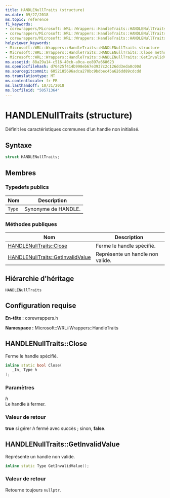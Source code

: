 ```yaml
---
title: HANDLENullTraits (structure)
ms.date: 09/27/2018
ms.topic: reference
f1_keywords:
- corewrappers/Microsoft::WRL::Wrappers::HandleTraits::HANDLENullTraits
- corewrappers/Microsoft::WRL::Wrappers::HandleTraits::HANDLENullTraits::Close
- corewrappers/Microsoft::WRL::Wrappers::HandleTraits::HANDLENullTraits::GetInvalidValue
helpviewer_keywords:
- Microsoft::WRL::Wrappers::HandleTraits::HANDLENullTraits structure
- Microsoft::WRL::Wrappers::HandleTraits::HANDLENullTraits::Close method
- Microsoft::WRL::Wrappers::HandleTraits::HANDLENullTraits::GetInvalidValue method
ms.assetid: 88a29a14-c516-40cb-a0ca-ee897a668623
ms.openlocfilehash: d70425f414b998eb67e3937c2c126dd3eda0c00d
ms.sourcegitcommit: 6052185696adca270bc9bdbec45a626dd89cdcdd
ms.translationtype: MT
ms.contentlocale: fr-FR
ms.lasthandoff: 10/31/2018
ms.locfileid: "50571364"
---
```

# <a name="handlenulltraits-structure"></a>HANDLENullTraits (structure)

Définit les caractéristiques communes d’un handle non initialisé.

## <a name="syntax"></a>Syntaxe

```cpp
struct HANDLENullTraits;
```

## <a name="members"></a>Membres

### <a name="public-typedefs"></a>Typedefs publics

Nom   | Description
------ | ---------------------
`Type` | Synonyme de HANDLE.

### <a name="public-methods"></a>M&#233;thodes publiques

Nom                                                  | Description
----------------------------------------------------- | -----------------------------
[HANDLENullTraits::Close](#close)                     | Ferme le handle spécifié.
[HANDLENullTraits::GetInvalidValue](#getinvalidvalue) | Représente un handle non valide.

## <a name="inheritance-hierarchy"></a>Hiérarchie d'héritage

`HANDLENullTraits`

## <a name="requirements"></a>Configuration requise

**En-tête :** corewrappers.h

**Namespace :** Microsoft::WRL::Wrappers::HandleTraits

## <a name="close"></a>HANDLENullTraits::Close

Ferme le handle spécifié.

```cpp
inline static bool Close(
   _In_ Type h
);
```

### <a name="parameters"></a>Paramètres

*h*<br/>
Le handle à fermer.

### <a name="return-value"></a>Valeur de retour

**true** si gérer *h* fermé avec succès ; sinon, **false**.

## <a name="getinvalidvalue"></a>HANDLENullTraits::GetInvalidValue

Représente un handle non valide.

```cpp
inline static Type GetInvalidValue();
```

### <a name="return-value"></a>Valeur de retour

Retourne toujours `nullptr`.

